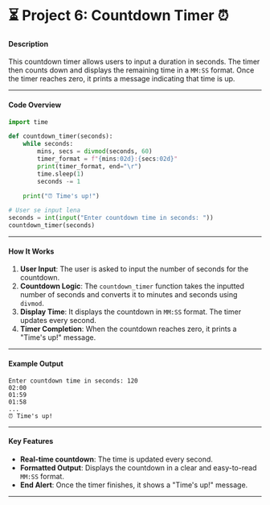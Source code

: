 # ⏳ **Project 6: Countdown Timer** ⏰

#### **Description**
This countdown timer allows users to input a duration in seconds. The timer then counts down and displays the remaining time in a `MM:SS` format. Once the timer reaches zero, it prints a message indicating that time is up.

---

#### **Code Overview**

```python
import time

def countdown_timer(seconds):
    while seconds:
        mins, secs = divmod(seconds, 60)
        timer_format = f"{mins:02d}:{secs:02d}"
        print(timer_format, end="\r")
        time.sleep(1)
        seconds -= 1

    print("⏰ Time's up!")

# User se input lena
seconds = int(input("Enter countdown time in seconds: "))
countdown_timer(seconds)
```

---

#### **How It Works**

1. **User Input**: The user is asked to input the number of seconds for the countdown.
2. **Countdown Logic**: The `countdown_timer` function takes the inputted number of seconds and converts it to minutes and seconds using `divmod`.
3. **Display Time**: It displays the countdown in `MM:SS` format. The timer updates every second.
4. **Timer Completion**: When the countdown reaches zero, it prints a "Time's up!" message.

---

#### **Example Output**

```
Enter countdown time in seconds: 120
02:00
01:59
01:58
...
⏰ Time's up!
```

---

#### **Key Features**
- **Real-time countdown**: The time is updated every second.
- **Formatted Output**: Displays the countdown in a clear and easy-to-read `MM:SS` format.
- **End Alert**: Once the timer finishes, it shows a "Time's up!" message.

---
